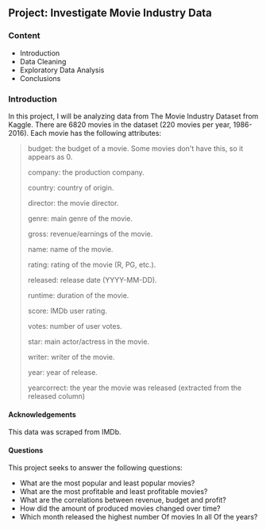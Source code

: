 ## Project: Investigate Movie Industry Data

### Content
- Introduction
- Data Cleaning
- Exploratory Data Analysis
- Conclusions


### Introduction

In this project, I will be analyzing data from The Movie Industry Dataset from Kaggle. There are 6820 movies in the dataset (220 movies per year, 1986-2016). Each movie has the following attributes:

> budget: the budget of a movie. Some movies don't have this, so it appears as 0.
>
> company: the production company.
>
> country: country of origin.
>
> director: the movie director.
>
> genre: main genre of the movie.
>
> gross: revenue/earnings of the movie.
>
> name: name of the movie.
>
> rating: rating of the movie (R, PG, etc.).
>
> released: release date (YYYY-MM-DD).
>
> runtime: duration of the movie.
>
> score: IMDb user rating.
>
> votes: number of user votes.
>
> star: main actor/actress in the movie.
>
> writer: writer of the movie.
>
> year: year of release.
>
> yearcorrect: the year the movie was released (extracted from the released column)


#### Acknowledgements
This data was scraped from IMDb.


#### Questions
This project seeks to answer the following questions:
- What are the most popular and least popular movies?
- What are the most profitable and least profitable movies?
- What are the correlations between revenue, budget and profit?
- How did the amount of produced movies changed over time?
- Which month released the highest number Of movies In all Of the years?
